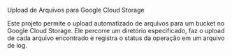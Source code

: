 Upload de Arquivos para Google Cloud Storage

Este projeto permite o upload automatizado de arquivos para um bucket no Google Cloud Storage. Ele percorre um diretório especificado, faz o upload de cada arquivo encontrado e registra o status da operação em um arquivo de log.